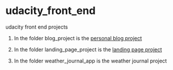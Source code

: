 # udacity_front_end
udacity front end projects
1. In the folder blog_project is the [personal blog project](https://ademerdzhiev.github.io/udacity_front_end/blog_project/) 

2. In the folder landing_page_project is the [landing page project](https://ademerdzhiev.github.io/udacity_front_end/landing_page_project)

3. In the folder weather_journal_app is the weather journal project
